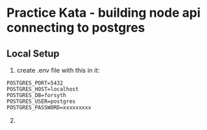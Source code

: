 # Practice Kata - building node api connecting to postgres

## Local Setup

1. create .env file with this in it:

```
POSTGRES_PORT=5432
POSTGRES_HOST=localhost
POSTGRES_DB=forsyth
POSTGRES_USER=postgres
POSTGRES_PASSWORD=xxxxxxxxx
```

2.
